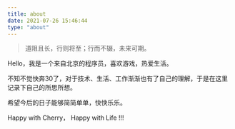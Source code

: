 ```yaml
---
title: about
date: 2021-07-26 15:46:44
type: "about"
---
```


> 道阻且长，行则将至；行而不辍，未来可期。

Hello，我是一个来自北京的程序员，喜欢游戏，热爱生活。

不知不觉快奔30了，对于技术、生活、工作渐渐也有了自己的理解，于是在这里记录下自己的所思所想。

希望今后的日子能够简简单单，快快乐乐。

Happy with Cherry， Happy with Life !!!